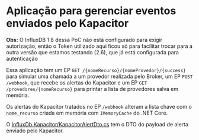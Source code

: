 # Aplicação para gerenciar eventos enviados pelo Kapacitor

**Obs:** O InfluxDB 1.8 dessa PoC não está configurado para exigir autorização, então o Token utilizado aqui ficou só para facilitar trocar para a outra versão que estamos testando (2.6), que já está configurada para autenticação

Essa aplicação tem um EP `GET /{nomeRecurso}/{nomeProvedor}/{success}` para simular uma chamada a um provedor realizada pelo Broker, um EP `POST /webhook`, que recebe os alertas do Kapacitor e um EP `GET /provedores/{nomeRecurso}` para printar a lista de provedores salva em memória.

Os alertas do Kapacitor tratados no EP `/webhook` alteram a lista chave com o `nome_recurso` criada em memória com `IMemoryCache` do .NET Core.

O [InfluxDb.Kapacitor/KapacitorAlertDto.cs](InfluxDb.Kapacitor/KapacitorAlertDto.cs) tem o DTO do payload de alerta enviado pelo Kapacitor.